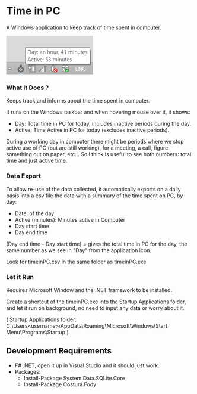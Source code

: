 
# Time in PC

A Windows application to keep track of time spent in computer.

![Time in PC](https://github.com/al3xandr3/timeinPC/blob/master/timeinPC.png)

### What it Does ?

Keeps track and informs about the time spent in computer.

It runs on the Windows taskbar and when hovering mouse over it, it shows:
- Day: Total time in PC for today, includes inactive periods during the day.
- Active: Time Active in PC for today (excludes inactive periods).

During a working day in computer there might be periods where we stop active use of PC (but are still working), for a meeting, a call, figure something out on paper, etc... So i think is useful to see both numbers: total time and just active time.



### Data Export

To allow re-use of the data collected, it automatically exports on a daily basis into a csv file the data with a summary of the time spent on PC, by day:
- Date: of the day
- Active (minutes): Minutes active in Computer
- Day start time
- Day end time

(Day end time - Day start time)  = gives the total time in PC for the day, the same number as we see in "Day" from the application icon.

Look for timeinPC.csv in the same folder as timeinPC.exe


### Let it Run

Requires Microsoft Window and the .NET framework to be installed.

Create a shortcut of the timeinPC.exe into the Startup Applications folder, and let it run on background, no need to input any data or worry about it. 

( Startup Applications folder: C:\Users\<username>\AppData\Roaming\Microsoft\Windows\Start Menu\Programs\Startup )


## Development Requirements
- F# .NET, open it up in Visual Studio and it should just work.
- Packages:
    + Install-Package System.Data.SQLite.Core
    + Install-Package Costura.Fody

